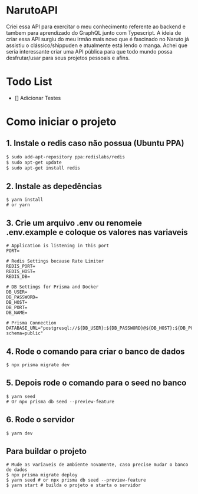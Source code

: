# NarutoAPI

Criei essa API para exercitar o meu conhecimento referente ao backend e tambem para aprendizado do GraphQL junto com Typescript. A ideia de criar essa API surgiu do meu irmão mais novo que é fascinado no Naruto já assistiu o clássico/shippuden e atualmente está lendo o manga. Achei que seria interessante criar uma API pública para que todo mundo possa desfrutar/usar para seus projetos pessoais e afins.

# Todo List

- [] Adicionar Testes

# Como iniciar o projeto

## 1. Instale o redis caso não possua (Ubuntu PPA)

```sh
$ sudo add-apt-repository ppa:redislabs/redis
$ sudo apt-get update
$ sudo apt-get install redis
```

## 2. Instale as depedências

```dosini
$ yarn install
# or yarn
```

## 3. Crie um arquivo .env ou renomeie .env.example e coloque os valores nas variaveis

```dosini
# Application is listening in this port
PORT=

# Redis Settings because Rate Limiter
REDIS_PORT=
REDIS_HOST=
REDIS_DB=

# DB Settings for Prisma and Docker
DB_USER=
DB_PASSWORD=
DB_HOST=
DB_PORT=
DB_NAME=

# Prisma Connection
DATABASE_URL="postgresql://${DB_USER}:${DB_PASSWORD}@${DB_HOST}:${DB_PORT}/${DB_NAME}?schema=public"
```

## 4. Rode o comando para criar o banco de dados

```dosini
$ npx prisma migrate dev
```

## 5. Depois rode o comando para o seed no banco

```dosini
$ yarn seed
# Or npx prisma db seed --preview-feature
```

## 6. Rode o servidor

```dosini
$ yarn dev
```

## Para buildar o projeto

```dosini
# Mude as variaveis de ambiente novamente, caso precise mudar o banco de dados
$ npx prisma migrate deploy
$ yarn seed # or npx prisma db seed --preview-feature
$ yarn start # builda o projeto e starta o servidor
```
